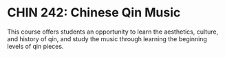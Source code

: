 # CHIN 242: Chinese Qin Music

This course offers students an opportunity to learn the aesthetics, culture, and history of qin, and study the music through learning the beginning levels of qin pieces.